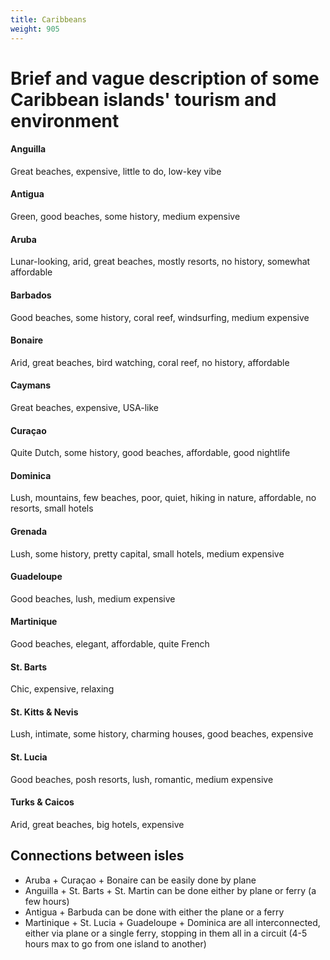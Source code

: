```yaml
---
title: Caribbeans
weight: 905
---
```


# Brief and vague description of some Caribbean islands' tourism and environment

#### Anguilla

Great beaches, expensive, little to do, low-key vibe

#### Antigua

Green, good beaches, some history, medium expensive

#### Aruba

Lunar-looking, arid, great beaches, mostly resorts, no history, somewhat affordable

#### Barbados

Good beaches, some history, coral reef, windsurfing, medium expensive

#### Bonaire

Arid, great beaches, bird watching, coral reef, no history, affordable

#### Caymans

Great beaches, expensive, USA-like

#### Curaçao

Quite Dutch, some history, good beaches, affordable, good nightlife

#### Dominica

Lush, mountains, few beaches, poor, quiet, hiking in nature, affordable, no resorts, small hotels

#### Grenada

Lush, some history, pretty capital, small hotels, medium expensive

#### Guadeloupe

Good beaches, lush, medium expensive

#### Martinique

Good beaches, elegant, affordable, quite French

#### St. Barts

Chic, expensive, relaxing

#### St. Kitts & Nevis

Lush, intimate, some history, charming houses, good beaches, expensive

#### St. Lucia

Good beaches, posh resorts, lush, romantic, medium expensive

#### Turks & Caicos

Arid, great beaches, big hotels, expensive

## Connections between isles

* Aruba + Curaçao + Bonaire can be easily done by plane
* Anguilla + St. Barts + St. Martin can be done either by plane or ferry (a few hours)
* Antigua + Barbuda can be done with either the plane or a ferry
* Martinique + St. Lucia + Guadeloupe + Dominica are all interconnected, either via plane or a single ferry, stopping in them all in a circuit (4-5 hours max to go from one island to another)
